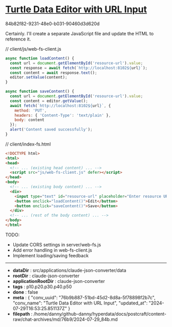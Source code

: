 # [Turtle Data Editor with URL Input](https://claude.ai/chat/76b9b887-51bd-45d2-8d8a-5f78898f2b7c)

84b82f82-9231-48e0-b031-90460d3d620d

 Certainly. I'll create a separate JavaScript file and update the HTML to reference it.

// client/js/web-fs-client.js
```javascript
async function loadContent() {
  const url = document.getElementById('resource-url').value;
  const response = await fetch(`http://localhost:8102${url}`);
  const content = await response.text();
  editor.setValue(content);
}

async function saveContent() {
  const url = document.getElementById('resource-url').value;
  const content = editor.getValue();
  await fetch(`http://localhost:8102${url}`, {
    method: 'PUT',
    headers: { 'Content-Type': 'text/plain' },
    body: content
  });
  alert('Content saved successfully');
}
```

// client/index-fs.html
```html
<!DOCTYPE html>
<html>
<head>
  <!-- ... (existing head content) ... -->
  <script src="js/web-fs-client.js" defer></script>
</head>
<body>
  <!-- ... (existing body content) ... -->
  <div>
    <input type="text" id="resource-url" placeholder="Enter resource URL">
    <button onclick="loadContent()">Edit</button>
    <button onclick="saveContent()">Save</button>
  </div>
  <!-- ... (rest of the body content) ... -->
</body>
</html>
```

TODO:
- Update CORS settings in server/web-fs.js
- Add error handling in web-fs-client.js
- Implement loading/saving feedback

---

* **dataDir** : src/applications/claude-json-converter/data
* **rootDir** : claude-json-converter
* **applicationRootDir** : claude-json-converter
* **tags** : p10.p20.p30.p40.p50
* **done** : false
* **meta** : {
  "conv_uuid": "76b9b887-51bd-45d2-8d8a-5f78898f2b7c",
  "conv_name": "Turtle Data Editor with URL Input",
  "updated_at": "2024-07-29T16:53:25.851137Z"
}
* **filepath** : /home/danny/github-danny/hyperdata/docs/postcraft/content-raw/chat-archives/md/76b9/2024-07-29_84b.md